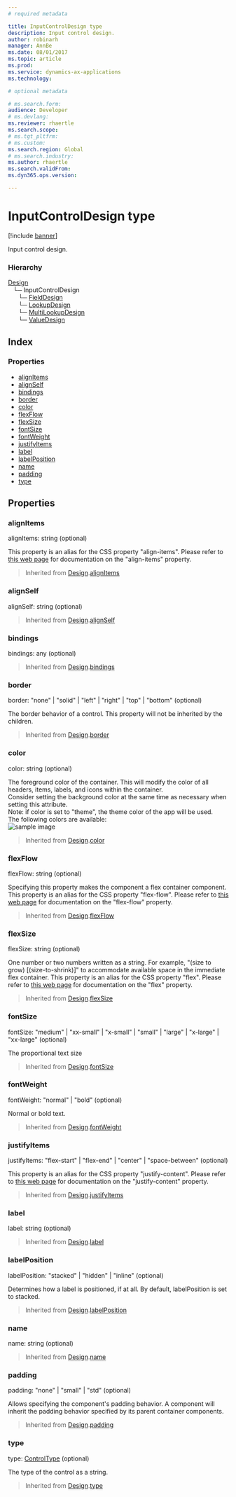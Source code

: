 ```yaml
---
# required metadata

title: InputControlDesign type
description: Input control design.
author: robinarh
manager: AnnBe
ms.date: 08/01/2017
ms.topic: article
ms.prod: 
ms.service: dynamics-ax-applications
ms.technology: 

# optional metadata

# ms.search.form:
audience: Developer
# ms.devlang: 
ms.reviewer: rhaertle
ms.search.scope: 
# ms.tgt_pltfrm: 
# ms.custom:
ms.search.region: Global
# ms.search.industry: 
ms.author: rhaertle
ms.search.validFrom:
ms.dyn365.ops.version:

---
```


# InputControlDesign type

[!include [banner](../../../../includes/banner.md)]

Input control design.

### Hierarchy

[Design](view-model-ipage-idesign.md) <br>&nbsp;&nbsp;&nbsp;└─ InputControlDesign <br>&nbsp;&nbsp;&nbsp;&nbsp;&nbsp;&nbsp;└─ [FieldDesign](view-model-control-field-ifield-ifielddesign.md) <br>&nbsp;&nbsp;&nbsp;&nbsp;&nbsp;&nbsp;└─ [LookupDesign](view-model-control-lookup-ilookup-ilookupdesign.md) <br>&nbsp;&nbsp;&nbsp;&nbsp;&nbsp;&nbsp;└─ [MultiLookupDesign](view-model-control-lookup-imultilookup-imultilookupdesign.md) <br>&nbsp;&nbsp;&nbsp;&nbsp;&nbsp;&nbsp;└─ [ValueDesign](view-model-control-value-ivalue-ivaluedesign.md) <br>

## Index

### Properties

* [alignItems](view-model-control-basecontrol-iinputcontrol-iinputcontroldesign.md#alignitems)
* [alignSelf](view-model-control-basecontrol-iinputcontrol-iinputcontroldesign.md#alignself)
* [bindings](view-model-control-basecontrol-iinputcontrol-iinputcontroldesign.md#bindings)
* [border](view-model-control-basecontrol-iinputcontrol-iinputcontroldesign.md#border)
* [color](view-model-control-basecontrol-iinputcontrol-iinputcontroldesign.md#color)
* [flexFlow](view-model-control-basecontrol-iinputcontrol-iinputcontroldesign.md#flexflow)
* [flexSize](view-model-control-basecontrol-iinputcontrol-iinputcontroldesign.md#flexsize)
* [fontSize](view-model-control-basecontrol-iinputcontrol-iinputcontroldesign.md#fontsize)
* [fontWeight](view-model-control-basecontrol-iinputcontrol-iinputcontroldesign.md#fontweight)
* [justifyItems](view-model-control-basecontrol-iinputcontrol-iinputcontroldesign.md#justifyitems)
* [label](view-model-control-basecontrol-iinputcontrol-iinputcontroldesign.md#label)
* [labelPosition](view-model-control-basecontrol-iinputcontrol-iinputcontroldesign.md#labelposition)
* [name](view-model-control-basecontrol-iinputcontrol-iinputcontroldesign.md#name)
* [padding](view-model-control-basecontrol-iinputcontrol-iinputcontroldesign.md#padding)
* [type](view-model-control-basecontrol-iinputcontrol-iinputcontroldesign.md#type)

## Properties

### alignItems

alignItems: string (optional) 

This property is an alias for the CSS property "align-items".
Please refer to [this web page](https://css-tricks.com/snippets/css/a-guide-to-flexbox) for documentation on the "align-items" property.

> Inherited from [Design](view-model-ipage-idesign.md).[alignItems](view-model-ipage-idesign.md#alignitems)


### alignSelf

alignSelf: string (optional) 



> Inherited from [Design](view-model-ipage-idesign.md).[alignSelf](view-model-ipage-idesign.md#alignself)


### bindings

bindings: any (optional) 



> Inherited from [Design](view-model-ipage-idesign.md).[bindings](view-model-ipage-idesign.md#bindings)


### border

border: "none" &#124; "solid" &#124; "left" &#124; "right" &#124; "top" &#124; "bottom" (optional) 

The border behavior of a control. This property will not be inherited by the children.

> Inherited from [Design](view-model-ipage-idesign.md).[border](view-model-ipage-idesign.md#border)


### color

color: string (optional) 

The foreground color of the container.
This will modify the color of all headers, items, labels, and icons within the container.<br>
Consider setting the background color at the same time as necessary when setting this attribute.<br>
Note: if color is set to "theme", the theme color of the app will be used.<br>
The following colors are available: <br>
![sample image](../../../media/colors.PNG)

> Inherited from [Design](view-model-ipage-idesign.md).[color](view-model-ipage-idesign.md#color)


### flexFlow

flexFlow: string (optional) 

Specifying this property makes the component a flex container component.
This property is an alias for the CSS property "flex-flow".
Please refer to [this web page](https://css-tricks.com/snippets/css/a-guide-to-flexbox) for documentation on the "flex-flow" property.

> Inherited from [Design](view-model-ipage-idesign.md).[flexFlow](view-model-ipage-idesign.md#flexflow)


### flexSize

flexSize: string (optional) 

One number or two numbers written as a string. For example, "(size to grow) [(size-to-shrink)]" to accommodate available space in the immediate flex container.
This property is an alias for the CSS property "flex". Please refer to
[this web page](https://css-tricks.com/snippets/css/a-guide-to-flexbox) for documentation on the "flex" property.

> Inherited from [Design](view-model-ipage-idesign.md).[flexSize](view-model-ipage-idesign.md#flexsize)


### fontSize

fontSize: "medium" &#124; "xx-small" &#124; "x-small" &#124; "small" &#124; "large" &#124; "x-large" &#124; "xx-large" (optional) 

The proportional text size

> Inherited from [Design](view-model-ipage-idesign.md).[fontSize](view-model-ipage-idesign.md#fontsize)


### fontWeight

fontWeight: "normal" &#124; "bold" (optional) 

Normal or bold text.

> Inherited from [Design](view-model-ipage-idesign.md).[fontWeight](view-model-ipage-idesign.md#fontweight)


### justifyItems

justifyItems: "flex-start" &#124; "flex-end" &#124; "center" &#124; "space-between" (optional) 

This property is an alias for the CSS property "justify-content".
Please refer to [this web page](https://css-tricks.com/snippets/css/a-guide-to-flexbox) for documentation on the "justify-content" property.

> Inherited from [Design](view-model-ipage-idesign.md).[justifyItems](view-model-ipage-idesign.md#justifyitems)


### label

label: string (optional) 



> Inherited from [Design](view-model-ipage-idesign.md).[label](view-model-ipage-idesign.md#label)


### labelPosition

labelPosition: "stacked" &#124; "hidden" &#124; "inline" (optional) 

Determines how a label is positioned, if at all. By default, labelPosition is set to stacked.

> Inherited from [Design](view-model-ipage-idesign.md).[labelPosition](view-model-ipage-idesign.md#labelposition)


### name

name: string (optional) 



> Inherited from [Design](view-model-ipage-idesign.md).[name](view-model-ipage-idesign.md#name)


### padding

padding: "none" &#124; "small" &#124; "std" (optional) 

Allows specifying the component's padding behavior.
A component will inherit the padding behavior specified by its parent container components.

> Inherited from [Design](view-model-ipage-idesign.md).[padding](view-model-ipage-idesign.md#padding)


### type

type: [ControlType](../modules/view-model-control-basecontrol-icontrol.md#controltype) (optional) 

The type of the control as a string.

> Inherited from [Design](view-model-ipage-idesign.md).[type](view-model-ipage-idesign.md#type)


